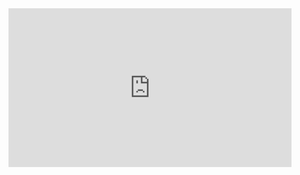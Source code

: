 <iframe width="560" height="315" src="https://www.youtube.com/embed/h_uLrnMKguo?si=IrKedGgWfkXBS9qf" title="YouTube video player" frameborder="0" allow="accelerometer; autoplay; clipboard-write; encrypted-media; gyroscope; picture-in-picture; web-share" referrerpolicy="strict-origin-when-cross-origin" allowfullscreen></iframe>
